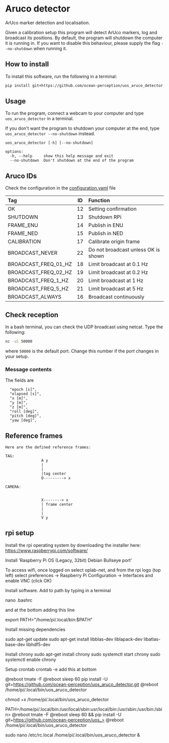 # Aruco detector
ArUco marker detection and localisation.

Given a calibration setup this program will detect ArUco markers, log and broadcast its positions.
By default, the program will shutdown the computer it is running in. If you want to disable this behaviour, please supply the flag `--no-shutdown` when running it.


## How to install
To install this software, run the following in a terminal:

```bash
pip install git+https://github.com/ocean-perception/uos_aruco_detector.git
```

## Usage
To run the program, connect a webcam to your computer and type `uos_aruco_detector` in a terminal.

If you don't want the program to shutdown your computer at the end, type `uos_aruco_detector --no-shutdown` instead.

```
uos_aruco_detector [-h] [--no-shutdown]

options:
  -h, --help     show this help message and exit
  --no-shutdown  Don't shutdown at the end of the program
```

## Aruco IDs
Check the configuration in the [configuration.yaml](https://github.com/ocean-perception/uos_aruco_detector/blob/main/src/uos_aruco_detector/configuration/configuration.yaml) file 


| Tag                  | ID | Function                             |
|:---------------------|:--:|:-------------------------------------|
| OK                   | 12 | Setting confirmation                 |
| SHUTDOWN             | 13 | Shutdown RPi                         |
| FRAME_ENU            | 14 | Publish in ENU                       |
| FRAME_NED            | 15 | Publish in NED                       |
| CALIBRATION          | 17 | Calibrate origin frame               |
| BROADCAST_NEVER      | 22 | Do not broadcast unless OK is shown  |
| BROADCAST_FREQ_01_HZ | 18 | Limit broadcast at 0.1 Hz            |
| BROADCAST_FREQ_02_HZ | 19 | Limit broadcast at 0.2 Hz            |
| BROADCAST_FREQ_1_HZ  | 20 | Limit broadcast at 1 Hz              |
| BROADCAST_FREQ_5_HZ  | 21 | Limit broadcast at 5 Hz              |
| BROADCAST_ALWAYS     | 16 | Broadcast continuously               |

## Check reception
In a bash terminal, you can check the UDP broadcast using netcat. Type the following:
```bash
nc -ul 50000
```
where `50000` is the default port. Change this number if the port changes in your setup.


### Message contents
The fields are
```
  "epoch [s]",
  "elapsed [s]",
  "x [m]",
  "y [m]",
  "z [m]",
  "roll [deg]",
  "pitch [deg]",
  "yaw [deg]",
```


## Reference frames
```
Here are the defined reference frames:

TAG:
                A y
                |
                |
                |tag center
                O---------> x

CAMERA:


                X--------> x
                | frame center
                |
                |
                V y
```

## rpi setup

Install the rpi operating system by downloading the installer here:
https://www.raspberrypi.com/software/

Install 'Raspberry Pi OS (Legacy, 32bit) Debian Bullseye port'

To access wifi, once logged on select oplab-net, and from the rpi logo (top left) select preferences -> Raspberry Pi Configuration -> Interfaces and enable VNC (click OK)

Install software. Add to path by typing in a terminal

nano .bashrc

and at the bottom adding this line

export PATH="/home/pi/.local/bin:$PATH"


Install missing dependencies

sudo apt-get update
sudo apt-get install libblas-dev liblapack-dev libatlas-base-dev libhdf5-dev

Install chrony
sudo apt-get install chrony
sudo systemctl start chrony
sudo systemctl enable chrony

Setup crontab
crontab -e
add this at bottom

@reboot tmate -F
@reboot sleep 60 pip install -U git+https://github.com/ocean-perception/uos_aruco_detector.git
@reboot /home/pi/.local/bin/uos_aruco_detector

chmod +x /home/pi/.local/bin/uos_aruco_detector

PATH=/home/pi/.local/bin:/usr/local/sbin:usr/local/bin:/usr/sbin:/usr/bin:/sbin>
@reboot tmate -F
@reboot sleep 60 && pip install -U git+https://github.com/ocean-perception/uos_>
@reboot /home/pi/.local/bin/uos_aruco_detector

sudo nano /etc/rc.local
/home/pi/.local/bin/uos_aruco_detector &

